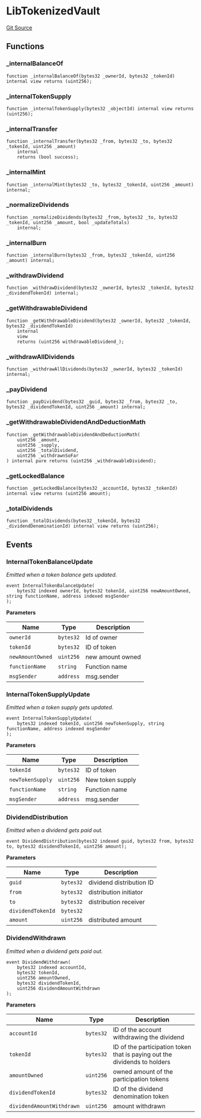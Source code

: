 # LibTokenizedVault
[Git Source](https://github.com/nayms/contracts-v3/blob/ea2c06f70609c813d27d424e0330651d3c634d21/src/libs/LibTokenizedVault.sol)


## Functions
### _internalBalanceOf


```solidity
function _internalBalanceOf(bytes32 _ownerId, bytes32 _tokenId) internal view returns (uint256);
```

### _internalTokenSupply


```solidity
function _internalTokenSupply(bytes32 _objectId) internal view returns (uint256);
```

### _internalTransfer


```solidity
function _internalTransfer(bytes32 _from, bytes32 _to, bytes32 _tokenId, uint256 _amount)
    internal
    returns (bool success);
```

### _internalMint


```solidity
function _internalMint(bytes32 _to, bytes32 _tokenId, uint256 _amount) internal;
```

### _normalizeDividends


```solidity
function _normalizeDividends(bytes32 _from, bytes32 _to, bytes32 _tokenId, uint256 _amount, bool _updateTotals)
    internal;
```

### _internalBurn


```solidity
function _internalBurn(bytes32 _from, bytes32 _tokenId, uint256 _amount) internal;
```

### _withdrawDividend


```solidity
function _withdrawDividend(bytes32 _ownerId, bytes32 _tokenId, bytes32 _dividendTokenId) internal;
```

### _getWithdrawableDividend


```solidity
function _getWithdrawableDividend(bytes32 _ownerId, bytes32 _tokenId, bytes32 _dividendTokenId)
    internal
    view
    returns (uint256 withdrawableDividend_);
```

### _withdrawAllDividends


```solidity
function _withdrawAllDividends(bytes32 _ownerId, bytes32 _tokenId) internal;
```

### _payDividend


```solidity
function _payDividend(bytes32 _guid, bytes32 _from, bytes32 _to, bytes32 _dividendTokenId, uint256 _amount) internal;
```

### _getWithdrawableDividendAndDeductionMath


```solidity
function _getWithdrawableDividendAndDeductionMath(
    uint256 _amount,
    uint256 _supply,
    uint256 _totalDividend,
    uint256 _withdrawnSoFar
) internal pure returns (uint256 _withdrawableDividend);
```

### _getLockedBalance


```solidity
function _getLockedBalance(bytes32 _accountId, bytes32 _tokenId) internal view returns (uint256 amount);
```

### _totalDividends


```solidity
function _totalDividends(bytes32 _tokenId, bytes32 _dividendDenominationId) internal view returns (uint256);
```

## Events
### InternalTokenBalanceUpdate
*Emitted when a token balance gets updated.*


```solidity
event InternalTokenBalanceUpdate(
    bytes32 indexed ownerId, bytes32 tokenId, uint256 newAmountOwned, string functionName, address indexed msgSender
);
```

**Parameters**

|Name|Type|Description|
|----|----|-----------|
|`ownerId`|`bytes32`|Id of owner|
|`tokenId`|`bytes32`|ID of token|
|`newAmountOwned`|`uint256`|new amount owned|
|`functionName`|`string`|Function name|
|`msgSender`|`address`|msg.sender|

### InternalTokenSupplyUpdate
*Emitted when a token supply gets updated.*


```solidity
event InternalTokenSupplyUpdate(
    bytes32 indexed tokenId, uint256 newTokenSupply, string functionName, address indexed msgSender
);
```

**Parameters**

|Name|Type|Description|
|----|----|-----------|
|`tokenId`|`bytes32`|ID of token|
|`newTokenSupply`|`uint256`|New token supply|
|`functionName`|`string`|Function name|
|`msgSender`|`address`|msg.sender|

### DividendDistribution
*Emitted when a dividend gets paid out.*


```solidity
event DividendDistribution(bytes32 indexed guid, bytes32 from, bytes32 to, bytes32 dividendTokenId, uint256 amount);
```

**Parameters**

|Name|Type|Description|
|----|----|-----------|
|`guid`|`bytes32`|dividend distribution ID|
|`from`|`bytes32`|distribution initiator|
|`to`|`bytes32`|distribution receiver|
|`dividendTokenId`|`bytes32`||
|`amount`|`uint256`|distributed amount|

### DividendWithdrawn
*Emitted when a dividend gets paid out.*


```solidity
event DividendWithdrawn(
    bytes32 indexed accountId,
    bytes32 tokenId,
    uint256 amountOwned,
    bytes32 dividendTokenId,
    uint256 dividendAmountWithdrawn
);
```

**Parameters**

|Name|Type|Description|
|----|----|-----------|
|`accountId`|`bytes32`|ID of the account withdrawing the dividend|
|`tokenId`|`bytes32`|ID of the participation token that is paying out the dividends to holders|
|`amountOwned`|`uint256`|owned amount of the participation tokens|
|`dividendTokenId`|`bytes32`|ID of the dividend denomination token|
|`dividendAmountWithdrawn`|`uint256`|amount withdrawn|

